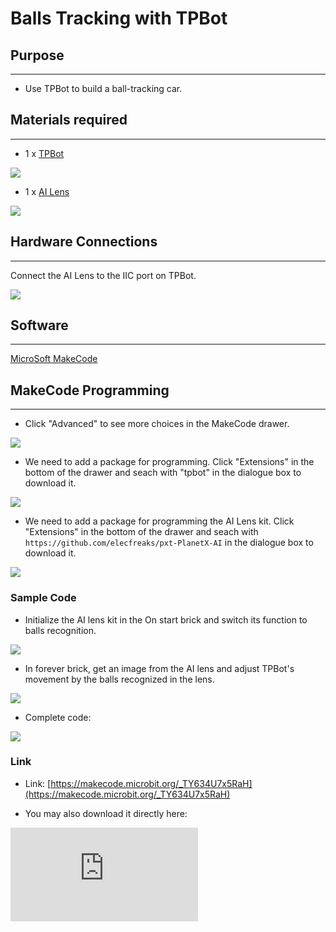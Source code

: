 # Balls Tracking with TPBot

## Purpose
---
- Use TPBot to build a ball-tracking car.

## Materials required
---

- 1 x [TPBot](https://www.elecfreaks.com/tpbot.html)

![](https://wiki-media-ef.oss-cn-hongkong.aliyuncs.com//images/TPBot_tianpeng_case_20_01.png)

- 1 x  [AI Lens](https://www.elecfreaks.com/elecfreaks-smart-ai-lens-kit.html)

![](https://wiki-media-ef.oss-cn-hongkong.aliyuncs.com//images/TPBot_tianpeng_case_20_02.png)





## Hardware Connections
---
Connect the AI Lens to the IIC port on TPBot.

![](https://wiki-media-ef.oss-cn-hongkong.aliyuncs.com//images/TPBot_tianpeng_case_20_03.png)

## Software
---
[MicroSoft MakeCode](https://makecode.microbit.org/#)


## MakeCode Programming
---


- Click "Advanced" to see more choices in the MakeCode drawer.

![](https://wiki-media-ef.oss-cn-hongkong.aliyuncs.com//images/TPBot_tianpeng_case_20_04.png)

- We need to add a package for programming. Click "Extensions" in the bottom of the drawer and seach with "tpbot" in the dialogue box to download it.

![](https://wiki-media-ef.oss-cn-hongkong.aliyuncs.com//images/TPBot_tianpeng_case_20_05.png)

- We need to add a package for programming the AI Lens kit. Click "Extensions" in the bottom of the drawer and seach with `https://github.com/elecfreaks/pxt-PlanetX-AI` in the dialogue box to download it.

![](https://wiki-media-ef.oss-cn-hongkong.aliyuncs.com//images/TPBot_tianpeng_case_20_06.png)



### Sample Code

- Initialize the AI lens kit in the On start brick and switch its function to balls recognition.

![](https://wiki-media-ef.oss-cn-hongkong.aliyuncs.com//images/TPBot_tianpeng_case_21_07.png)

- In forever brick, get an image from the AI lens and adjust TPBot's movement by the balls recognized in the lens.

![](https://wiki-media-ef.oss-cn-hongkong.aliyuncs.com//images/TPBot_tianpeng_case_22_08.png)

- Complete code:

![](https://wiki-media-ef.oss-cn-hongkong.aliyuncs.com//images/TPBot_tianpeng_case_22_09.png)



### Link
- Link: [https://makecode.microbit.org/_TY634U7x5RaH](https://makecode.microbit.org/_TY634U7x5RaH)

- You may also download it directly here:

<div
    style={{
        position: 'relative',
        paddingBottom: '60%',
        overflow: 'hidden',
    }}
>
    <iframe
        src="https://makecode.microbit.org/_TY634U7x5RaH"
        frameborder="0"
        sandbox="allow-popups allow-forms allow-scripts allow-same-origin"
        style={{
            position: 'absolute',
            width: '100%',
            height: '100%',
        }}
    />
</div>


## Python Programming
---
Add TPBot extension: [https://www.elecfreaks.com/learn-cn/microbitKit/TPbot_tianpeng/TPbot-python.html](https://www.elecfreaks.com/learn-cn/microbitKit/TPbot_tianpeng/TPbot-python.html)

Add AI Lens extension: [https://www.elecfreaks.com/learn-cn/microbitplanetX/ai/Plant-X-EF05035-python.html](https://www.elecfreaks.com/learn-cn/microbitplanetX/ai/Plant-X-EF05035-python.html)

### Code

```
from microbit import *
from AILens import *
from TPBot import *

tp = TPBOT()
ai = AILENS()
# Set the function of AI Lens in balls recognition
ai.switch_function(Ball)

while True:
    # Get an image
    ai.get_image()
    buff = ai.get_ball_data()
    # "buff[1]" means the Y coordinates data of the ball detected in AI lens
    if (buff[1] > 80):
        # "buff[0]" means the X coordinates data of the ball detected in AI lens
        if (buff[0]< 80):
            tp.set_motors_speed(-30,0)
        elif (buff[0] > 144):
            tp.set_motors_speed(0,-30)
        else:
            tp.set_motors_speed(25,25)
    else:
        tp.set_motors_speed(0,0)
```

### Result

The TPBot moves with the ball and it stops while walking in the right front of the ball.


## Exporation
---


## FAQ
---
Q: TPBot doesn't work with the sample code.
A: It is probably due to the lack of battery power, please try adding the speed of the TPBot or replacing with new batteries.
Q: The AI Lens is not working,  and it does not go to the function page with the sample code.
A: Please try replacing with new batteries.

## Relevant File
---
